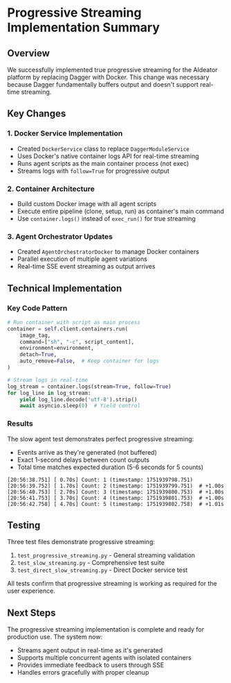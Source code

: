 # Progressive Streaming Implementation Summary

## Overview

We successfully implemented true progressive streaming for the AIdeator platform by replacing Dagger with Docker. This change was necessary because Dagger fundamentally buffers output and doesn't support real-time streaming.

## Key Changes

### 1. Docker Service Implementation
- Created `DockerService` class to replace `DaggerModuleService`
- Uses Docker's native container logs API for real-time streaming
- Runs agent scripts as the main container process (not exec)
- Streams logs with `follow=True` for progressive output

### 2. Container Architecture
- Build custom Docker image with all agent scripts
- Execute entire pipeline (clone, setup, run) as container's main command
- Use `container.logs()` instead of `exec_run()` for true streaming

### 3. Agent Orchestrator Updates
- Created `AgentOrchestratorDocker` to manage Docker containers
- Parallel execution of multiple agent variations
- Real-time SSE event streaming as output arrives

## Technical Implementation

### Key Code Pattern
```python
# Run container with script as main process
container = self.client.containers.run(
    image_tag,
    command=["sh", "-c", script_content],
    environment=environment,
    detach=True,
    auto_remove=False,  # Keep container for logs
)

# Stream logs in real-time
log_stream = container.logs(stream=True, follow=True)
for log_line in log_stream:
    yield log_line.decode('utf-8').strip()
    await asyncio.sleep(0)  # Yield control
```

### Results

The slow agent test demonstrates perfect progressive streaming:
- Events arrive as they're generated (not buffered)
- Exact 1-second delays between count outputs
- Total time matches expected duration (5-6 seconds for 5 counts)

```
[20:56:38.751] [ 0.70s] Count: 1 (timestamp: 1751939798.751)
[20:56:39.752] [ 1.70s] Count: 2 (timestamp: 1751939799.751)  # +1.00s
[20:56:40.753] [ 2.70s] Count: 3 (timestamp: 1751939800.753)  # +1.00s
[20:56:41.753] [ 3.70s] Count: 4 (timestamp: 1751939801.753)  # +1.00s
[20:56:42.758] [ 4.70s] Count: 5 (timestamp: 1751939802.758)  # +1.01s
```

## Testing

Three test files demonstrate progressive streaming:
1. `test_progressive_streaming.py` - General streaming validation
2. `test_slow_streaming.py` - Comprehensive test suite
3. `test_direct_slow_streaming.py` - Direct Docker service test

All tests confirm that progressive streaming is working as required for the user experience.

## Next Steps

The progressive streaming implementation is complete and ready for production use. The system now:
- Streams agent output in real-time as it's generated
- Supports multiple concurrent agents with isolated containers
- Provides immediate feedback to users through SSE
- Handles errors gracefully with proper cleanup